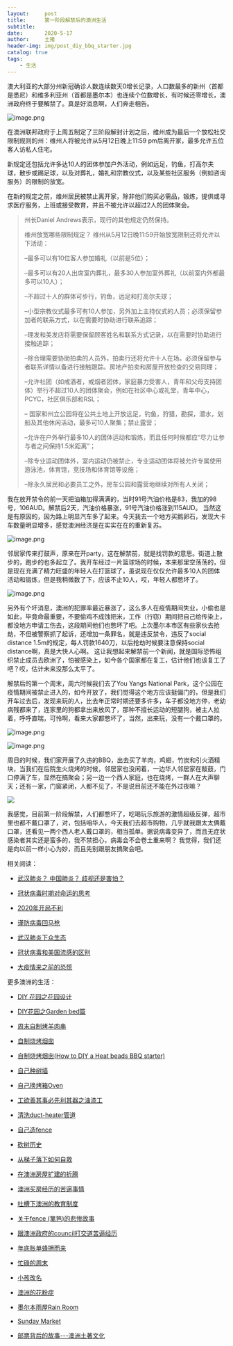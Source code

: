 ```yaml
---
layout:     post
title:      第一阶段解禁后的澳洲生活
subtitle:   
date:       2020-5-17
author:     土猪
header-img: img/post_diy_bbq_starter.jpg
catalog: true
tags:
    - 生活
---
```




澳大利亚的大部分州新冠确诊人数连续数天0增长记录，人口数最多的新州（首都是悉尼）和维多利亚州（首都是墨尔本）也连续个位数增长，有时候还零增长，澳洲政府终于要解禁了。真是好消息啊，人们奔走相告。


![image.png](https://images.hive.blog/DQmbp6Jyjc63LfeEroKu5ntRyuZAb31TmjDtRofviUJVM5j/image.png)



在澳洲联邦政府于上周五制定了三阶段解封计划之后，维州成为最后一个放松社交限制规则的州：维州人将被允许从5月12日晚上11:59 pm后离开家，最多允许五位客人访私人住宅。

新规定还包括允许多达10人的团体参加户外活动，例如远足，钓鱼，打高尔夫球，散步或踢足球，以及对葬礼，婚礼和宗教仪式，以及某些社区服务（例如咨询服务）的限制的放宽。

在新的规定之前，维州居民被禁止离开家，除非他们购买必需品，锻炼，提供或寻求医疗服务，上班或接受教育，并且不被允许以超过2人的团体聚会。

> 州长Daniel Andrews表示，现行的其他规定仍然保持。
>
> 维州放宽哪些限制规定？
> 维州从5月12日晚11:59开始放宽限制还将允许以下活动：
>
> –最多可以有10位客人参加婚礼（以前是5位）；
>
> –最多可以有20人出席室内葬礼，最多30人参加室外葬礼（以前室内外都最多可以10人）；
>
> –不超过十人的群体可步行，钓鱼，远足和打高尔夫球；
>
> –小型宗教仪式最多可有10人参加，另外加上主持仪式的人员；必须保留参加者的联系方式，以在需要时协助进行联系追踪；
>
> –理发和美发店将需要保留顾客姓名和联系方式记录，以在需要时协助进行接触追踪；
>
> –除合理需要协助拍卖的人员外，拍卖行还将允许十人在场。必须保留参与者联系详情以备进行接触跟踪。房地产拍卖和房屋开放检查的交易同理；
>
> –允许社团（如戒酒者，戒烟者团体，家庭暴力受害人，青年和父母支持团体）举行不超过10人的团体聚会，例如在社区中心或礼堂，青年中心，PCYC，社区俱乐部和RSL；
>
> – 国家和州立公园将在公共土地上开放远足，钓鱼，狩猎，勘探，潜水，划船及其他休闲活动，最多可10人聚集；禁止露营；
>
> –允许在户外举行最多10人的团体运动和锻炼，而且任何时候都应“尽力让参与者之间保持1.5米距离”；
>
> –除专业运动团体外，室内运动仍被禁止，专业运动团体将被允许专属使用游泳池，体育馆，竞技场和体育馆等设施；
>
> –除永久居民和必要员工之外，房车公园和露营地继续对所有人关闭；



我在放开禁令的前一天把油箱加得满满的，当时91号汽油价格是83，我加的98号，106AUD。解禁后2天，汽油价格暴涨，91号汽油价格涨到115AUD。 当然这是有原因的，因为路上明显汽车多了起来。今天我去一个地方买鹅卵石，发现大卡车数量明显增多，感觉澳洲经济是在实实在在的重新复苏。



![image.png](https://images.hive.blog/DQmQbKpcWxYb1ztT7fdsxuBu8RHWeBZaLvBdCQzUerefuE4/image.png)



邻居家传来打鼓声，原来在开party，这在解禁前，就是找罚款的意思。街道上散步的，跑步的也多起立了。我开车经过一片篮球场的时候，本来那里空荡荡的，但是现在充满了精力旺盛的年轻人在打篮球了，虽说现在仅仅允许最多10人的团体活动和锻炼，但是我稍微数了下，应该不止10人，哎，年轻人都憋坏了。





![image.png](https://images.hive.blog/DQmXbLk7PXV1Gq1zPsQgtz4FyC2eUAa5jW29pyE4RiJGHmr/image.png)



另外有个坏消息，澳洲的犯罪率最近暴涨了，这么多人在疫情期间失业，小偷也是如此，毕竟命最重要，不要偷鸡不成蚀把米，工作（行窃）期间把自己给传染上，都没地方申请工伤去，这段期间他们也憋坏了吧。上次墨尔本市区有些家伙去抢劫，不但被警察抓了起诉，还增加一条罪名，就是违反禁令，违反了social distance 1.5m的规定，每人罚款1640刀，以后抢劫时候要注意保持social distance啊，真是大快人心啊。 这让我想起来解禁前一个新闻，就是国际恐怖组织禁止成员去欧洲了，怕被感染上，如今各个国家都在复工，估计他们也该复工了吧？哎，估计未来没那么太平了。





解禁后的第一个周末，周六时候我们去了You Yangs National Park，这个公园在疫情期间被禁止进入的，如今开放了，我们觉得这个地方应该挺偏门的，但是我们开车过去后，发现来玩的人，比去年正常时期还要多许多，车子都没地方停，老幼病残都来了，连家里的狗都拿出来放风了，那种不擅长运动的短腿狗，被主人拉着，呼呼直喘，可怜啊，看来大家都憋坏了，当然，出来玩，没有一个戴口罩的。



![image.png](https://images.hive.blog/DQmTa4TXbF5uEqAdCcQkBDKzvdE7pBE3xhgnNdAFqaihppw/image.png)

![image.png](https://images.hive.blog/DQmNPgqqtSBy5gmuz5p5Q3BpyhfnYcJzj3aji2dBZmGYeik/image.png)





周日的时候，我们家开展了久违的BBQ，出去买了羊肉，鸡翅，竹炭和引火酒精块，当我们在后院生火烧烤的时候，邻居家也没闲着，一边华人邻居家在敲鼓，门口停满了车，显然在搞聚会；另一边一个西人家庭，也在烧烤，一群人在大声聊天；还有一家，门窗紧闭，人都不见了，不是说目前还不能在外过夜嘛？



![](https://steemitimages.com/DQmYbRw5bzR1vvjX6QjkiT9HUmGaq9pwxLUB9rJauqQDZf9/image.png)



我感觉，目前第一阶段解禁，人们都憋坏了，吃喝玩乐旅游的激情超级反弹，超市里也都不戴口罩了，对，包括咱华人，今天我们去超市购物，几乎就我跟太太俩戴口罩，还看见一两个西人老人戴口罩的，相当孤单。据说病毒变异了，而且无症状感染者其实还是蛮多的，我不禁担心，病毒会不会卷土重来啊？ 我觉得，我们还是向以前一样小心为妙，而且先别跟朋友搞聚会吧。






相关阅读：


- [武汉肺炎？ 中国肺炎？ 歧视还是害怕？](http://livinginau.life/2020/02/10/%E6%AD%A6%E6%B1%89%E8%82%BA%E7%82%8E_%E4%B8%AD%E5%9B%BD%E8%82%BA%E7%82%8E_%E6%AD%A7%E8%A7%86%E8%BF%98%E6%98%AF%E5%AE%B3%E6%80%95/)

- [冠状病毒时期对命运的思考](http://livinginau.life/2020/02/19/%E5%86%A0%E7%8A%B6%E7%97%85%E6%AF%92%E6%97%B6%E6%9C%9F%E5%AF%B9%E5%91%BD%E8%BF%90%E7%9A%84%E6%80%9D%E8%80%83/)

- [2020年开局不利](http://livinginau.life/2020/02/06/2020%E5%BC%80%E5%B1%80%E4%B8%8D%E5%88%A9/)

- [谨防病毒回马枪](http://livinginau.life/2020/02/23/%E8%B0%A8%E9%98%B2%E7%97%85%E6%AF%92%E5%9B%9E%E9%A9%AC%E6%9E%AA/)

- [武汉肺炎下众生态](http://livinginau.life/2020/02/03/%E6%AD%A6%E6%B1%89%E8%82%BA%E7%82%8E%E4%B8%8B%E4%BC%97%E7%94%9F%E6%80%81/)

- [冠状病毒和美国流感的区别](http://livinginau.life/2020/02/11/%E7%BE%8E%E5%9B%BD%E6%B5%81%E6%84%9F%E5%92%8C%E5%86%A0%E7%8A%B6%E7%97%85%E6%AF%92%E5%8C%BA%E5%88%AB/)

- [大疫情来之前的恐慌](http://livinginau.life/2020/03/05/%E5%A4%A7%E7%96%AB%E6%83%85%E6%9D%A5%E4%B9%8B%E5%89%8D%E7%9A%84%E6%81%90%E6%85%8C/)



更多澳洲的生活：

- [DIY 花园之花园设计](http://livinginau.life/2020/03/30/diy-garden-design/)

- [DIY花园之Garden bed篇](http://livinginau.life/2020/04/17/diy-garden-bed/)

- [周末自制烤羊肉串](http://livinginau.life/2014/03/03/%E5%91%A8%E6%9C%AB%E8%87%AA%E5%88%B6%E7%83%A4%E7%BE%8A%E8%82%89%E4%B8%B2/)

- [自制烧烤烟囱](http://livinginau.life/2014/02/20/%E8%87%AA%E5%88%B6%E7%83%A7%E7%83%A4%E7%83%9F%E5%9B%B1/)

- [自制烧烤烟囱(How to DIY a Heat beads BBQ starter)](https://steemit.com/life/@chenlocus/how-to-diy-a-heat-beads-bbq-starter)

- [自己种树墙](http://livinginau.life/2020/03/10/%E8%87%AA%E5%B7%B1%E7%A7%8D%E6%A0%91%E5%A2%99/)

- [自己换烤箱Oven](http://livinginau.life/2020/02/12/%E8%87%AA%E5%B7%B1%E6%8D%A2oven/)

- [工欲善其事必先利其器之油漆工](http://livinginau.life/2020/04/13/%E5%B7%A5%E6%AC%B2%E5%96%84%E5%85%B6%E4%BA%8B%E5%BF%85%E5%85%88%E5%88%A9%E5%85%B6%E5%99%A8%E4%B9%8B%E6%B2%B9%E6%BC%86%E5%B7%A5/)

- [清洗duct-heater管道](http://livinginau.life/2020/04/08/%E8%87%AA%E5%B7%B1%E5%8A%A8%E6%89%8B%E6%B8%85%E6%B4%97duct-heater%E7%AE%A1%E9%81%93/)

- [自己造fence](http://livinginau.life/2020/01/06/%E7%BB%88%E4%BA%8E%E9%80%A0%E5%A5%BD%E4%BA%86fence/)

- [砍树历史](http://livinginau.life/2019/12/29/%E7%A0%8D%E6%A0%91%E5%8E%86%E5%8F%B2/)

- [从梯子落下如何自救](http://livinginau.life/2020/03/21/%E4%BB%8E%E6%A2%AF%E5%AD%90%E8%90%BD%E4%B8%8B%E5%A6%82%E4%BD%95%E8%87%AA%E6%95%91/)

- [在澳洲房屋扩建的折腾](http://livinginau.life/2020/03/26/%E5%9C%A8%E6%BE%B3%E6%B4%B2%E6%88%BF%E5%B1%8B%E6%89%A9%E5%BB%BA%E7%9A%84%E6%8A%98%E8%85%BE/)

- 
  [澳洲买房经历的苦逼事情](http://livinginau.life/2019/12/18/%E6%BE%B3%E6%B4%B2%E4%B9%B0%E6%88%BF%E7%BB%8F%E5%8E%86%E7%9A%84%E8%8B%A6%E9%80%BC%E4%BA%8B%E6%83%85/)

- 
  [吐槽下澳洲的教育制度](http://livinginau.life/2019/12/13/%E5%90%90%E6%A7%BD%E6%BE%B3%E6%B4%B2%E6%95%99%E8%82%B2%E5%88%B6%E5%BA%A6/)

- [关于fence (篱笆)的悲惨故事](http://livinginau.life/2019/12/01/%E5%85%B3%E4%BA%8Efence%E7%9A%84%E6%82%B2%E6%83%A8%E6%95%85%E4%BA%8B/)

- [跟澳洲政府的council打交道苦逼经历](http://livinginau.life/2019/11/29/%E8%B7%9F%E6%BE%B3%E6%B4%B2%E6%94%BF%E5%BA%9C%E7%9A%84council%E6%89%93%E4%BA%A4%E9%81%93%E8%8B%A6%E9%80%BC%E7%BB%8F%E5%8E%86/)

- [年底账单蜂拥而来](http://livinginau.life/2019/11/29/%E8%B4%A6%E5%8D%95%E8%9C%82%E6%8B%A5%E8%80%8C%E6%9D%A5/)

- [忙碌的周末](http://livinginau.life/2019/11/12/%E5%BF%99%E7%A2%8C%E7%9A%84%E5%91%A8%E6%9C%AB/)

- [小孩改名](http://livinginau.life/2019/11/10/%E5%B0%8F%E5%AD%A9%E6%94%B9%E5%90%8D/)

- [澳洲的花粉症](http://livinginau.life/2018/08/10/%E6%BE%B3%E6%B4%B2%E7%9A%84%E8%8A%B1%E7%B2%89%E7%97%87/)

- [墨尔本雨屋Rain Room](http://livinginau.life/2020/01/13/rain-room/)

- [Sunday Market](http://livinginau.life/2020/01/12/Sunday-Market/)

- [邮票背后的故事---澳洲土著文化](http://livinginau.life/2018/07/10/%E9%82%AE%E7%A5%A8%E8%83%8C%E5%90%8E%E7%9A%84%E6%95%85%E4%BA%8B/)




